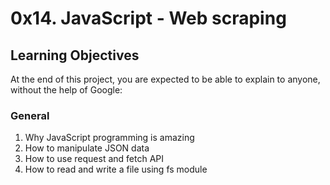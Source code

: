 # 0x14. JavaScript - Web scraping


## Learning Objectives
At the end of this project, you are expected to be able to explain to anyone, without the help of Google:

### General
1.  Why JavaScript programming is amazing
2.  How to manipulate JSON data
3.  How to use request and fetch API
4.  How to read and write a file using fs module